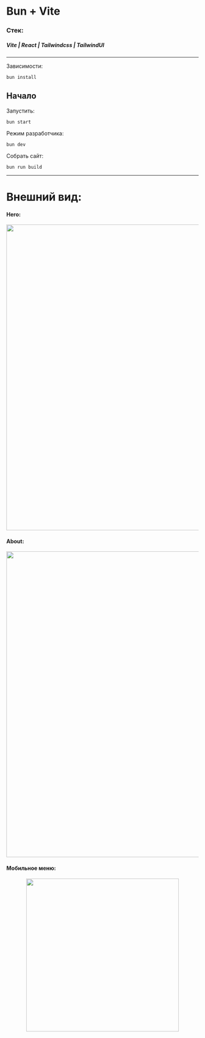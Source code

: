 # Bun + Vite

### Стек:
##### Vite | React | Tailwindcss | TailwindUI

***

Зависимости:

```
bun install
```

## Начало

Запустить:
```
bun start
```

Режим разработчика:
```
bun dev
```

Собрать сайт:
```
bun run build
```

***
# Внешний вид:
#### Hero:
<p align="center">
  <img src="https://github.com/user-attachments/assets/8c229b6c-9523-47da-8044-150e15b06a95" width="800">
</p>

#### About:
<p align="center">
  <img src="https://github.com/user-attachments/assets/8d36f222-9f9f-41b6-bb42-526405a04a09" width="800">
</p>

#### Мобильное меню:
<p align="center">
  <img src="https://github.com/user-attachments/assets/0c897a56-dc4c-4296-aa8c-e5173dadf878" width="400">
</p>

